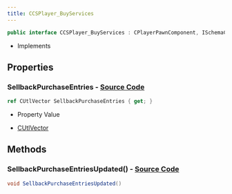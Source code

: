 ```yaml
---
title: CCSPlayer_BuyServices
---
```


```csharp
public interface CCSPlayer_BuyServices : CPlayerPawnComponent, ISchemaClass<CPlayerPawnComponent>, ISchemaClass<CCSPlayer_BuyServices>, ISchemaField, ISchemaClass, INativeHandle
```

- Implements

## Properties

### **SellbackPurchaseEntries** - [Source Code](https://github.com/swiftly-solution/swiftlys2/blob/main/managed/src/SwiftlyS2.Generated/Schemas/Interfaces/CCSPlayer_BuyServices.cs#L17)

```csharp
ref CUtlVector SellbackPurchaseEntries { get; }
```

- Property Value

- [CUtlVector](/docs/api/)

## Methods

### **SellbackPurchaseEntriesUpdated()** - [Source Code](https://github.com/swiftly-solution/swiftlys2/blob/main/managed/src/SwiftlyS2.Generated/Schemas/Interfaces/CCSPlayer_BuyServices.cs#L19)

```csharp
void SellbackPurchaseEntriesUpdated()
```

